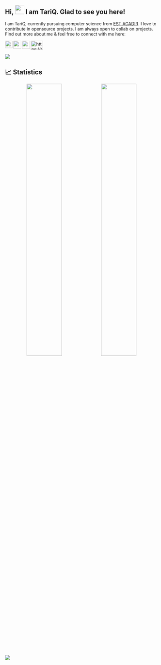 ## Hi, <img src="https://raw.githubusercontent.com/aemmadi/aemmadi/master/wave.gif" width="30px"> I am TariQ. Glad to see you here!

I am TariQ, currently pursuing computer science from [EST AGADIR](http://www.esta.ac.ma). I love to contribute in opensource projects. I am always open to collab on projects. Find out more about me & feel free to connect with me here:

<p align="left">
<a href="https://www.linkedin.com/in/tariqelqessouar/">
  <img align="left" width="24px" src="https://cdn-icons-png.flaticon.com/512/174/174857.png"  />
</a>
 <a href="mailto:tariqelqessouar@gmail.com">
  <img align="left" width="26px" src="https://cdn-icons-png.flaticon.com/512/281/281769.png" />
</a>
 <a href="https://www.instagram.com/t_a_r_i_q__/">
  <img align="left" width="26px" src="https://upload.wikimedia.org/wikipedia/commons/thumb/a/a5/Instagram_icon.png/1024px-Instagram_icon.png" />
</a>
<a href="https://twitter.com/TariqElqessouar" target="blank"><img align="center" src="https://raw.githubusercontent.com/rahuldkjain/github-profile-readme-generator/master/src/images/icons/Social/twitter.svg" alt="https://twitter.com/AbhishekKtwt" height="30" width="40" />
</a>
</p>


<div>
<img align="center" src="https://i.imgur.com/4ASafy0.png">
</div>

## 📈 Statistics 

<p align="center">
   <img width="48%" src="https://github-readme-stats.vercel.app/api?username=tariqelqessouar&show_icons=true&theme=tokyonight" />
   <img width="48%" src="https://github-readme-streak-stats.herokuapp.com/?user=tariqelqessouar&theme=tokyonight" />
</p>

<img src="https://activity-graph.herokuapp.com/graph?username=tariqelqessouar&bg_color=0f2d3d&color=1cadfb&line=1cadfb&point=1cadfb&area=true&hide_border=true">


<!--
**tariqelqessouar/tariqelqessouar** is a ✨ _special_ ✨ repository because its `README.md` (this file) appears on your GitHub profile.

Here are some ideas to get you started:

- 🔭 I’m currently working on ...
- 🌱 I’m currently learning ...
- 👯 I’m looking to collaborate on ...
- 🤔 I’m looking for help with ...
- 💬 Ask me about ...
- 📫 How to reach me: ...
- 😄 Pronouns: ...
- ⚡ Fun fact: ...
-->
